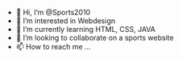 - 👋 Hi, I’m @Sports2010
- 👀 I’m interested in Webdesign
- 🌱 I’m currently learning HTML, CSS, JAVA
- 💞️ I’m looking to collaborate on a sports website
- 📫 How to reach me ...
